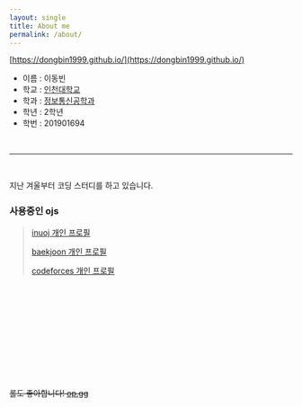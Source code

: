```yaml
---
layout: single
title: About me
permalink: /about/
---
```




[https://dongbin1999.github.io/](https://dongbin1999.github.io/)

+ 이름 : 이동빈
+ 학교 : [인천대학교](http://www.inu.ac.kr/)
+ 학과 : [정보통신공학과](http://www.inu.ac.kr/user/indexMain.do?command=&siteId=ite)
+ 학년 : 2학년
+ 학번 : 201901694

<br />

___

<br />

지난 겨울부터 코딩 스터디를 하고 있습니다.

<h3>사용중인 ojs</h3>

> [inuoj 개인 프로필](http://hxxn85.team/userinfo.php?user=201901694)
>
> [baekjoon 개인 프로필](https://www.acmicpc.net/user/leedongbin)
>
> [codeforces 개인 프로필](https://codeforces.com/profile/dongbin1999) 

<br /><br /><br /><br /><br /><br /><br /><br /><br /><br />

~~롤도 좋아합니다! [op.gg](https://www.op.gg/summoner/userName=Templar)~~


[jekyll-organization]: https://github.com/jekyll

